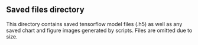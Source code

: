 ## Saved files directory

This directory contains saved tensorflow model files (.h5) as well as any saved chart and figure images generated by scripts. Files are omitted due to size.
